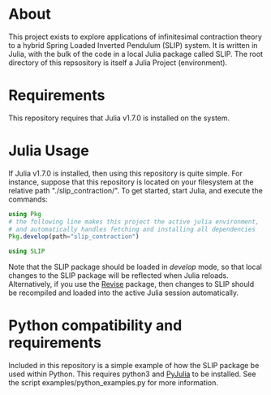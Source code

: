 # About
This project exists to explore applications of infinitesimal contraction theory to a hybrid Spring Loaded Inverted Pendulum (SLIP) system.
It is written in Julia, with the bulk of the code in a local Julia package called SLIP. The root directory of this repsository is itself a Julia Project (environment).

# Requirements
This repository requires that Julia v1.7.0 is installed on the system. 

# Julia Usage
If Julia v1.7.0 is installed, then using this repository is quite simple. For instance, suppose that this repository is located on your filesystem at the relative path "./slip_contraction/".
To get started, start Julia, and execute the commands:

```julia
using Pkg
# the following line makes this project the active julia environment,
# and automatically handles fetching and installing all dependencies
Pkg.develop(path="slip_contraction")

using SLIP
```

Note that the SLIP package should be loaded in *develop* mode, so that local changes to the SLIP package will be reflected when Julia reloads. Alternatively, if you use the [Revise](https://github.com/timholy/Revise.jl) package, then changes to SLIP should be recompiled and loaded into the active Julia session automatically.

# Python compatibility and requirements
Included in this repository is a simple example of how the SLIP package be used within Python. This requires python3 and [PyJulia](https://pyjulia.readthedocs.io/en/latest/) to be installed. See the script examples/python_examples.py for more information.